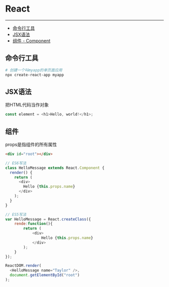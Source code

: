 # React

---

* [命令行工具](#命令行工具)
* [JSX语法](#jsx语法)
* [组件 - Component](#组件)

## 命令行工具

```bash
# 创建一个叫myapp的单页面应用
npx create-react-app myapp
```

## JSX语法

把HTML代码当作对象

```JavaScript
const element = <h1>Hello, world!</h1>;
```

## 组件

props是指组件的所有属性

```HTML
<div id="root"></div>
```

```JavaScript
// ES6写法
class HelloMessage extends React.Component {
  render() {
    return (
      <div>
        Hello {this.props.name}
      </div>
    );
  }
}

// ES5写法
var HelloMessage = React.createClass({
    rende:function(){
        return (
            <div>
                Hello {this.props.name}
            </div>
        );
    }
});

ReactDOM.render(
  <HelloMessage name="Taylor" />,
  document.getElementById("root")
);
```



